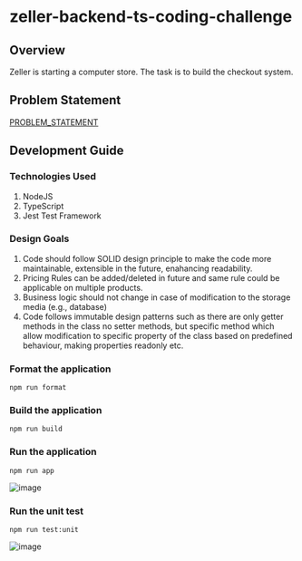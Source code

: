 # zeller-backend-ts-coding-challenge

## Overview
Zeller is starting a computer store. The task is to build the checkout system.

## Problem Statement
[PROBLEM_STATEMENT](./PROBLEM_STATEMENT.md)


## Development Guide

### Technologies Used

1. NodeJS
2. TypeScript
3. Jest Test Framework


### Design Goals

1. Code should follow SOLID design principle to make the code more maintainable, extensible in the future, enahancing readability.
2. Pricing Rules can be added/deleted in future and same rule could be applicable on multiple products.
3. Business logic should not change in case of modification to the storage media (e.g., database)
4.  Code follows immutable design patterns such as there are only getter methods in the class no setter methods, but specific method which allow modification to specific property of the class based on predefined behaviour, making properties readonly etc.

### Format the application
```
npm run format
```

### Build the application
```
npm run build
```

### Run the application
```
npm run app
```
![image](https://github.com/SuchismitaGoswami/zeller-backend-ts-coding-challenge/assets/20485477/5ebbb965-078c-473f-9807-0f62e2e3e11e)


### Run the unit test
```
npm run test:unit
```
![image](https://github.com/SuchismitaGoswami/zeller-backend-ts-coding-challenge/assets/20485477/de836e0f-30b8-4c24-8519-7999f8790652)

